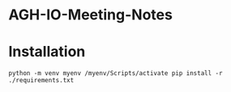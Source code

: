 # AGH-IO-Meeting-Notes


# Installation

``
    python -m venv myenv
    /myenv/Scripts/activate
    pip install -r ./requirements.txt
``